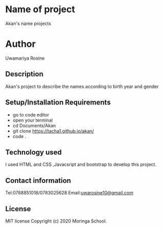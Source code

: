 # Name of project
Akan's name projects

# Author
Uwamariya Rosine

## Description
Akan's project to describe the names according to birth year and gender

## Setup/Installation Requirements
* go to code editor
* open your terminal
* cd Documents/Akan
* git clone https://tacha1.github.io/akan/
* code .

## Technology used
I used HTML and CSS ,Javacsript and bootstrap to develop this project.

## Contact information
Tel:0788851018/0783025628
Email:uwarosine10@gmail.com

## License
MIT license
Copyright (c) 2020 Moringa School.